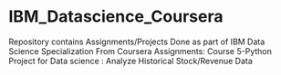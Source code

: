 # IBM_Datascience_Coursera
Repository contains Assignments/Projects Done as part of IBM Data Science Specialization From Coursera
Assignments:
Course 5-Python Project for Data science : Analyze Historical Stock/Revenue Data
